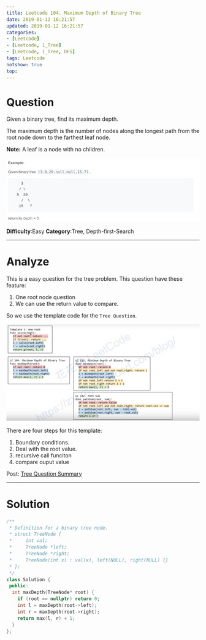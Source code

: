 ```yaml
---
title: Leetcode 104. Maximum Depth of Binary Tree
date: 2019-01-12 16:21:57
updated: 2019-01-12 16:21:57
categories: 
- [Leetcode]
- [Leetcode, 1_Tree]
- [Leetcode, 1_Tree, DFS]
tags: Leetcode
notshow: true
top:
---
```


# Question

Given a binary tree, find its maximum depth.

The maximum depth is the number of nodes along the longest path from the root node down to the farthest leaf node.

**Note:** A leaf is a node with no children.

![](/images/in-post/2019-01-12-Leetcode-104-Maximum-Depth-of-Binary-Tree/2019-01-12-16-22-58.png)

**Difficulty**:Easy
**Category**:Tree, Depth-first-Search

<!-- more -->

------------

# Analyze

This is a easy question for the tree problem. This question have these feature:

1. One root node question
2. We can use the return value to compare.
  
So we use the template code for the `Tree Question`.

![](/images/in-post/2019-01-12-Leetcode-Tree-Summary/2019-01-12-15-13-28.png)

There are four steps for this template:
1. Boundary conditions.
2. Deal with the root value.
3. recursive call funciton
4. compare ouput value
  
Post: [Tree Question Summary](../Leetcode-Tree-Summary/)

------------

# Solution

```cpp
/**
 * Definition for a binary tree node.
 * struct TreeNode {
 *     int val;
 *     TreeNode *left;
 *     TreeNode *right;
 *     TreeNode(int x) : val(x), left(NULL), right(NULL) {}
 * };
 */
class Solution {
 public:
  int maxDepth(TreeNode* root) {
    if (root == nullptr) return 0;
    int l = maxDepth(root->left);
    int r = maxDepth(root->right);
    return max(l, r) + 1;
  }
};
```

<!-- 
------------

# Leetcode Question Summary


------------ -->
